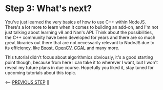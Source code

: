 # Step 3: What&#x27;s next?

You've just learned the very basics of how to use C++ within NodeJS. There's a lot more to learn when it comes to building an add-on, and I'm not just talking about learning v8 and Nan's API. Think about the possibilities, the C++ community have been developed for years and there are so much great libraries out there that are not necessarily relevant to NodeJS due to its efficiency, like [Boost](http://www.boost.org/), [OpenCV](http://opencv.org/), [CGAL](http://www.cgal.org/) and many more.

This tutorial didn't focus about algorithmics obviously, it's a good starting point though, because from here I can take it to wherever I want, but I won't reveal my future plans in due course. Hopefully you liked it, stay tuned for upcoming tutorials about this topic.

[{]: <helper> (navStep)

⟸ <a href="https://github.com/DAB0mB/node-distance-addon/tree/master/.tortilla/manuals/views/medium/step2.md">PREVIOUS STEP</a> <b>║</b>

[}]: #
